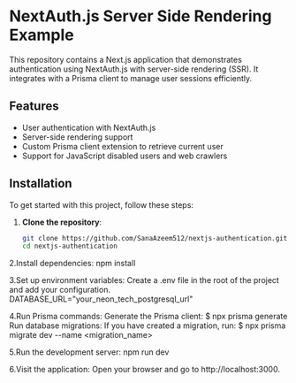 # NextAuth.js Server Side Rendering Example

This repository contains a Next.js application that demonstrates authentication using NextAuth.js with server-side rendering (SSR). It integrates with a Prisma client to manage user sessions efficiently.

## Features
- User authentication with NextAuth.js
- Server-side rendering support
- Custom Prisma client extension to retrieve current user
- Support for JavaScript disabled users and web crawlers

## Installation
To get started with this project, follow these steps:

1. **Clone the repository**:
   ```bash
   git clone https://github.com/SanaAzeem512/nextjs-authentication.git
   cd nextjs-authentication
2.Install dependencies:
npm install

3.Set up environment variables: 
Create a .env file in the root of the project and add your configuration.
DATABASE_URL="your_neon_tech_postgresql_url"

4.Run Prisma commands:
  Generate the Prisma client:
    $ npx prisma generate
   Run database migrations: If you have created a migration, run:
    $ npx prisma migrate dev --name <migration_name>
    
5.Run the development server:
npm run dev


6.Visit the application: Open your browser and go to http://localhost:3000.

